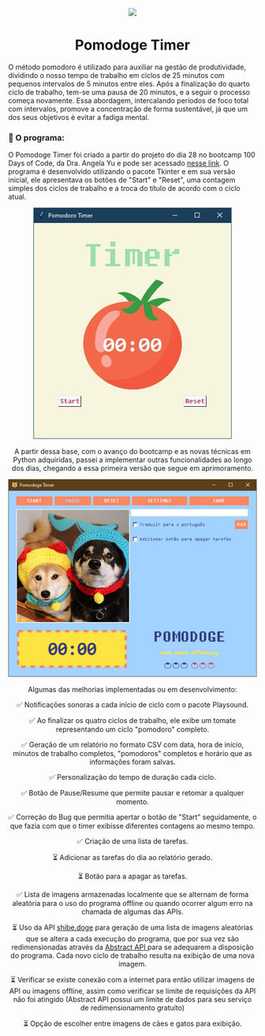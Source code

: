 <center><img src="doge.ico">
<h1>Pomodoge Timer</h1></center>

O método pomodoro é utilizado para auxiliar na gestão de produtividade, dividindo o nosso tempo de trabalho em ciclos de 25 minutos com pequenos intervalos de 5 minutos entre eles. Após a finalização do quarto ciclo de trabalho, tem-se uma pausa de 20 minutos, e a seguir o processo começa novamente.
Essa abordagem, intercalando períodos de foco total com intervalos, promove a concentração de forma sustentável, já que um dos seus objetivos é evitar a fadiga mental.

### 🍅 O programa:

O Pomodoge Timer foi criado a partir do projeto do dia 28 no bootcamp 100 Days of Code, da Dra. Angela Yu e pode ser acessado [nesse link](https://github.com/anamilanezi/py-practices/tree/main/100-days-of-code/d021-d030/projects/d28-pomodoro-timer). O programa é desenvolvido utilizando o pacote Tkinter e em sua versão inicial, ele apresentava os botões de "Start" e "Reset", uma contagem simples dos ciclos de trabalho e a troca do título de acordo com o ciclo atual. 
<center><img src="images/pomodoro.jpg"</center>

A partir dessa base, com o avanço do bootcamp e as novas técnicas em Python adquiridas, passei a implementar outras funcionalidades ao longo dos dias, chegando a essa primeira versão que segue em aprimoramento.
<center><img src="images/pomodoge.jpg"></center>

Algumas das melhorias implementadas ou em desenvolvimento:

✅ Notificações sonoras a cada início de ciclo com o pacote Playsound.

✅ Ao finalizar os quatro ciclos de trabalho, ele exibe um tomate representando um ciclo "pomodoro" completo.

✅ Geração de um relatório no formato CSV com data, hora de início, minutos de trabalho completos, "pomodoros" completos e horário que as informações foram salvas.

✅ Personalização do tempo de duração cada ciclo.

✅ Botão de Pause/Resume que permite pausar e retomar a qualquer momento. 

✅ Correção do Bug que permitia apertar o botão de "Start" seguidamente, o que fazia com que o timer exibisse diferentes contagens ao mesmo tempo.

✅ Criação de uma lista de tarefas.

⏳ Adicionar as tarefas do dia ao relatório gerado.

⏳ Botão para a apagar as tarefas.

✅ Lista de imagens armazenadas localmente que se alternam de forma aleatória para o uso do programa offline ou quando ocorrer algum erro na chamada de algumas das APIs.

⏳ Uso da API [shibe.doge](https://shibe.online/) para geração de uma lista de imagens aleatórias que se altera a cada execução do programa, que por sua vez são redimensionadas através da [Abstract API ](https://www.abstractapi.com/) para se adequarem a disposição do programa. Cada novo ciclo de trabalho resulta na exibição de uma nova imagem.

⏳ Verificar se existe conexão com a internet para então utilizar imagens de API ou imagens offline, assim como verificar se limite de requisições da API não foi atingido (Abstract API possui um limite de dados para seu serviço de redimensionamento gratuíto)

⏳ Opção de escolher entre imagens de cães e gatos para exibição.

